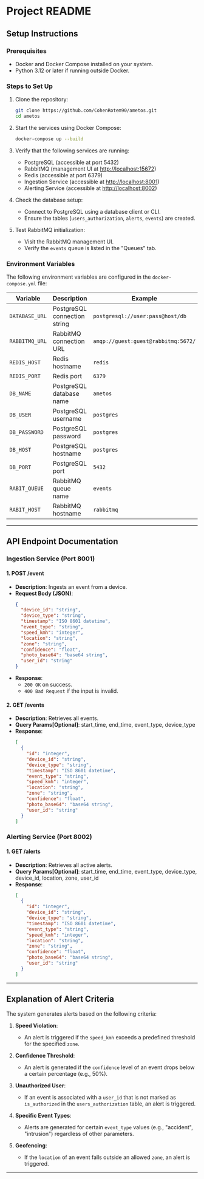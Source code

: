 # Project README

## Setup Instructions

### Prerequisites

- Docker and Docker Compose installed on your system.
- Python 3.12 or later if running outside Docker.

### Steps to Set Up

1. Clone the repository:

   ```bash
   git clone https://github.com/CohenRotem90/ametos.git
   cd ametos
   ```

2. Start the services using Docker Compose:

   ```bash
   docker-compose up --build
   ```

3. Verify that the following services are running:

   - PostgreSQL (accessible at port 5432)
   - RabbitMQ (management UI at [http://localhost:15672](http://localhost:15672))
   - Redis (accessible at port 6379)
   - Ingestion Service (accessible at [http://localhost:8001](http://localhost:8001))
   - Alerting Service (accessible at [http://localhost:8002](http://localhost:8002))

4. Check the database setup:

   - Connect to PostgreSQL using a database client or CLI.
   - Ensure the tables (`users_authorization`, `alerts`, `events`) are created.

5. Test RabbitMQ initialization:

   - Visit the RabbitMQ management UI.
   - Verify the `events` queue is listed in the "Queues" tab.

### Environment Variables

The following environment variables are configured in the `docker-compose.yml` file:

| Variable       | Description                  | Example                             |
| -------------- | ---------------------------- | ----------------------------------- |
| `DATABASE_URL` | PostgreSQL connection string | `postgresql://user:pass@host/db`    |
| `RABBITMQ_URL` | RabbitMQ connection URL      | `amqp://guest:guest@rabbitmq:5672/` |
| `REDIS_HOST`   | Redis hostname               | `redis`                             |
| `REDIS_PORT`   | Redis port                   | `6379`                              |
| `DB_NAME`      | PostgreSQL database name     | `ametos`                            |
| `DB_USER`      | PostgreSQL username          | `postgres`                          |
| `DB_PASSWORD`  | PostgreSQL password          | `postgres`                          |
| `DB_HOST`      | PostgreSQL hostname          | `postgres`                          |
| `DB_PORT`      | PostgreSQL port              | `5432`                              |
| `RABIT_QUEUE`  | RabbitMQ queue name          | `events`                            |
| `RABIT_HOST`   | RabbitMQ hostname            | `rabbitmq`                          |

---

## API Endpoint Documentation

### Ingestion Service (Port 8001)

#### 1. **POST /event**

- **Description**: Ingests an event from a device.
- **Request Body (JSON)**:
  ```json
  {
    "device_id": "string",
    "device_type": "string",
    "timestamp": "ISO 8601 datetime",
    "event_type": "string",
    "speed_kmh": "integer",
    "location": "string",
    "zone": "string",
    "confidence": "float",
    "photo_base64": "base64 string",
    "user_id": "string"
  }
  ```
- **Response**:
  - `200 OK` on success.
  - `400 Bad Request` if the input is invalid.

#### 2. **GET /events**

- **Description**: Retrieves all events.
- **Query Params[Optional]**: start_time, end_time, event_type, device_type
- **Response**:
  ```json
  [
    {
      "id": "integer",
      "device_id": "string",
      "device_type": "string",
      "timestamp": "ISO 8601 datetime",
      "event_type": "string",
      "speed_kmh": "integer",
      "location": "string",
      "zone": "string",
      "confidence": "float",
      "photo_base64": "base64 string",
      "user_id": "string"
    }
  ]
  ```

### Alerting Service (Port 8002)

#### 1. **GET /alerts**

- **Description**: Retrieves all active alerts.
- **Query Params[Optional]**: start_time, end_time, event_type, device_type, device_id, location, zone, user_id
- **Response**:
  ```json
  [
    {
      "id": "integer",
      "device_id": "string",
      "device_type": "string",
      "timestamp": "ISO 8601 datetime",
      "event_type": "string",
      "speed_kmh": "integer",
      "location": "string",
      "zone": "string",
      "confidence": "float",
      "photo_base64": "base64 string",
      "user_id": "string"
    }
  ]
  ```

---

## Explanation of Alert Criteria

The system generates alerts based on the following criteria:

1. **Speed Violation**:

   - An alert is triggered if the `speed_kmh` exceeds a predefined threshold for the specified `zone`.

2. **Confidence Threshold**:

   - An alert is generated if the `confidence` level of an event drops below a certain percentage (e.g., 50%).

3. **Unauthorized User**:

   - If an event is associated with a `user_id` that is not marked as `is_authorized` in the `users_authorization` table, an alert is triggered.

4. **Specific Event Types**:

   - Alerts are generated for certain `event_type` values (e.g., "accident", "intrusion") regardless of other parameters.

5. **Geofencing**:

   - If the `location` of an event falls outside an allowed `zone`, an alert is triggered.

---

